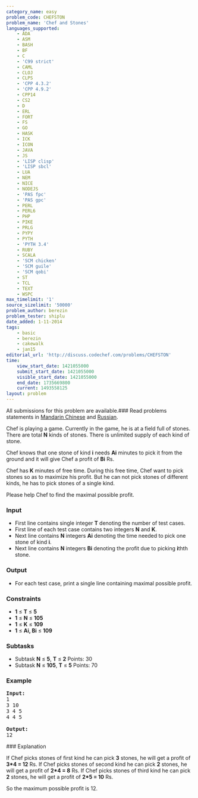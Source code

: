 ```yaml
---
category_name: easy
problem_code: CHEFSTON
problem_name: 'Chef and Stones'
languages_supported:
    - ADA
    - ASM
    - BASH
    - BF
    - C
    - 'C99 strict'
    - CAML
    - CLOJ
    - CLPS
    - 'CPP 4.3.2'
    - 'CPP 4.9.2'
    - CPP14
    - CS2
    - D
    - ERL
    - FORT
    - FS
    - GO
    - HASK
    - ICK
    - ICON
    - JAVA
    - JS
    - 'LISP clisp'
    - 'LISP sbcl'
    - LUA
    - NEM
    - NICE
    - NODEJS
    - 'PAS fpc'
    - 'PAS gpc'
    - PERL
    - PERL6
    - PHP
    - PIKE
    - PRLG
    - PYPY
    - PYTH
    - 'PYTH 3.4'
    - RUBY
    - SCALA
    - 'SCM chicken'
    - 'SCM guile'
    - 'SCM qobi'
    - ST
    - TCL
    - TEXT
    - WSPC
max_timelimit: '1'
source_sizelimit: '50000'
problem_author: berezin
problem_tester: shiplu
date_added: 1-11-2014
tags:
    - basic
    - berezin
    - cakewalk
    - jan15
editorial_url: 'http://discuss.codechef.com/problems/CHEFSTON'
time:
    view_start_date: 1421055000
    submit_start_date: 1421055000
    visible_start_date: 1421055000
    end_date: 1735669800
    current: 1493558125
layout: problem
---
```

All submissions for this problem are available.###  Read problems statements in [Mandarin Chinese](http://www.codechef.com/download/translated/JAN15/mandarin/CHEFSTON.pdf) and [Russian](http://www.codechef.com/download/translated/JAN15/russian/CHEFSTON.pdf).

Chef is playing a game. Currently in the game, he is at a field full of stones. There are total **N** kinds of
stones. There is unlimited supply of each kind of stone.

Chef knows that one stone of kind **i** needs **Ai** minutes to pick it from the ground and it will give Chef a profit of
**Bi** Rs.

Chef has **K** minutes of free time. During this free time, Chef want to pick stones so as to maximize his profit.
But he can not pick stones of different kinds, he has to pick stones of a single kind.

Please help Chef to find the maximal possible profit.

### Input

- First line contains single integer **T** denoting the number of test cases.
- First line of each test case contains two integers **N** and **K**.
- Next line contains **N** integers **Ai** denoting the time needed to pick one stone of kind **i**.
- Next line contains **N** integers **Bi** denoting the profit due to picking **i**thth stone.

### Output

- For each test case, print a single line containing maximal possible profit.

### Constraints

- **1** ≤ **T** ≤ **5**
- **1** ≤ **N** ≤ **105**
- **1** ≤ **K** ≤ **109**
- **1** ≤ **Ai, Bi** ≤ **109**

### Subtasks

- Subtask **N** ≤ **5**, **T** ≤ **2** Points: 30
- Subtask **N** ≤ **105**, **T** ≤ **5** Points: 70

### Example

<pre><b>Input:</b>
1
3 10
3 4 5
4 4 5

<b>Output:</b>
12
</pre>### Explanation

If Chef picks stones of first kind he can pick **3** stones, he will get a profit of **3\*4 = 12** Rs. 
If Chef picks stones of second kind he can pick **2** stones, he will get a profit of **2\*4 = 8** Rs. 
If Chef picks stones of third kind he can pick **2** stones, he will get a profit of **2\*5 = 10** Rs.

So the maximum possible profit is 12.
